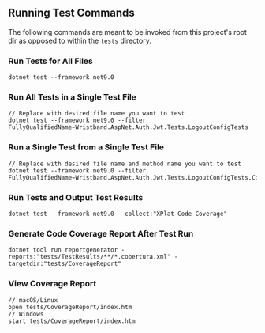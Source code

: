## Running Test Commands

The following commands are meant to be invoked from this project's root dir as opposed to within the `tests` directory.

### Run Tests for All Files

```dotnetcli
dotnet test --framework net9.0
```

### Run All Tests in a Single Test File

```dotnetcli
// Replace with desired file name you want to test
dotnet test --framework net9.0 --filter FullyQualifiedName~Wristband.AspNet.Auth.Jwt.Tests.LogoutConfigTests
```

### Run a Single Test from a Single Test File

```dotnetcli
// Replace with desired file name and method name you want to test
dotnet test --framework net9.0 --filter FullyQualifiedName~Wristband.AspNet.Auth.Jwt.Tests.LogoutConfigTests.Constructor_WithValidValues_SetsProperties
```

### Run Tests and Output Test Results

```dotnetcli
dotnet test --framework net9.0 --collect:"XPlat Code Coverage"
```

### Generate Code Coverage Report After Test Run

```dotnetcli
dotnet tool run reportgenerator -reports:"tests/TestResults/**/*.cobertura.xml" -targetdir:"tests/CoverageReport"
```

### View Coverage Report

```dotnetcli
// macOS/Linux
open tests/CoverageReport/index.htm
// Windows
start tests/CoverageReport/index.htm
```
